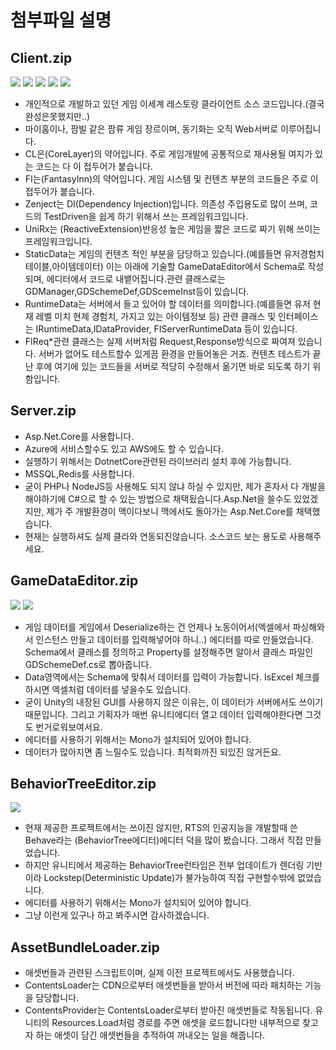 # 첨부파일 설명

## Client.zip
![](readmeImg/game0.png)
![](readmeImg/game1.png)
![](readmeImg/game2.png)
![](readmeImg/game3.png)
![](readmeImg/game4.png)

* 개인적으로 개발하고 있던 게임 이세계 레스토랑 클라이언트 소스 코드입니다.(결국 완성은못했지만..)
* 마이홈이나, 팜빌 같은 팜류 게임 장르이며, 동기화는 오직 Web서버로 이루어집니다.
* CL은(CoreLayer)의 약어입니다. 주로 게임개발에 공통적으로 재사용될 여지가 있는 코드는 다 이 접두어가 붙습니다.
* FI는(FantasyInn)의 약어입니다. 게임 시스템 및 컨텐츠 부분의 코드들은 주로 이 접두어가 붙습니다.
* Zenject는 DI(Dependency Injection)입니다. 의존성 주입용도로 많이 쓰며, 코드의 TestDriven을 쉽게 하기 위해서 쓰는 프레임워크입니다.
* UniRx는 (ReactiveExtension)반응성 높은 게임을 짧은 코드로 짜기 위해 쓰이는 프레임워크입니다.
* StaticData는 게임의 컨텐츠 적인 부분을 담당하고 있습니다.(예를들면 유저경험치테이블,아이템데이터) 이는 아래에 기술할 GameDataEditor에서 Schema로 작성되며, 에디터에서 코드로 내뱉어집니다.관련 클래스로는 GDManager,GDSchemeDef,GDScemeInst등이 있습니다.
* RuntimeData는 서버에서 들고 있어야 할 데이터를 의미합니다.(예를들면 유저 현재 레벨 미치 현제 경험치, 가지고 있는 아이템정보 등) 관련 클래스 및 인터페이스는 IRuntimeData,IDataProvider, FIServerRuntimeData 등이 있습니다.
* FIReq*관련 클래스는 실제 서버처럼 Request,Response방식으로 짜여져 있습니다. 서버가 없어도 테스트할수 있게끔 환경을 만들어놓은 거죠. 컨텐츠 테스트가 끝난 후에 여기에 있는 코드들을 서버로 적당히 수정해서 옮기면 바로 되도록 하기 위함입니다.

## Server.zip
* Asp.Net.Core를 사용합니다.
* Azure에 서비스할수도 있고 AWS에도 할 수 있습니다.
* 실행하기 위해서는 DotnetCore관련된 라이브러리 설치 후에 가능합니다. 
* MSSQL,Redis를 사용합니다.
* 굳이 PHP나 NodeJS등 사용해도 되지 않냐 하실 수 있지만, 제가 혼자서 다 개발을 해야하기에 C#으로 할 수 있는 방법으로 채택됬습니다.Asp.Net을 쓸수도 있었겠지만, 제가 주 개발환경이 맥이다보니 맥에서도 돌아가는 Asp.Net.Core를 채택했습니다.
* 현재는 실행하셔도 실제 클라와 연동되진않습니다. 소스코드 보는 용도로 사용해주세요.

## GameDataEditor.zip
![](readmeImg/ge0.png)
![](readmeImg/ge1.png)

* 게임 데이터를 게임에서 Deserialize하는 건 언제나 노동이어서(엑셀에서 파싱해와서 인스턴스 만들고 데이터를 입력해넣어야 하니..) 에디터를 따로 만들었습니다. Schema에서 클래스를 정의하고 Property를 설정해주면 알아서 클래스 파일인 GDSchemeDef.cs로 뽑아줍니다.
* Data영역에서는 Schema에 맞춰서 데이터를 입력이 가능합니다. IsExcel 체크를 하시면 엑셀처럼 데이터를 넣을수도 있습니다.
* 굳이 Unity의 내장된 GUI를 사용하지 않은 이유는, 이 데이터가 서버에서도 쓰이기 때문입니다. 그리고 기획자가 매번 유니티에디터 열고 데이터 입력해야한다면 그것도 번거로워보여서요.
* 에디터를 사용하기 위해서는 Mono가 설치되어 있어야 합니다.
* 데이터가 많아지면 좀 느릴수도 있습니다. 최적화까진 되있진 않거든요.

## BehaviorTreeEditor.zip
![](readmeImg/bt0.png)

* 현재 제공한 프로젝트에서는 쓰이진 않지만, RTS의 인공지능을 개발할때 쓴 Behave라는 (BehaviorTree에디터)에디터 덕을 많이 봤습니다. 그래서 직접 만들었습니다.
* 하지만 유니티에서 제공하는 BehaviorTree런타임은 전부 업데이트가 렌더링 기반이라 Lockstep(Deterministic Update)가 불가능하여 직접 구현할수밖에 없었습니다.
* 에디터를 사용하기 위해서는 Mono가 설치되어 있어야 합니다.
* 그냥 이런게 있구나 하고 봐주시면 감사하겠습니다.

## AssetBundleLoader.zip
* 애셋번들과 관련된 스크립트이며, 실제 이전 프로젝트에서도 사용했습니다.
* ContentsLoader는 CDN으로부터 애셋번들을 받아서 버전에 따라 패치하는 기능을 담당합니다.
* ContentsProvider는 ContentsLoader로부터 받아진 애셋번들로 작동됩니다. 유니티의 Resources.Load처럼 경로를 주면 애셋을 로드합니다만 내부적으로 찾고자 하는 애셋이 담긴 애셋번들을 추적하여 꺼내오는 일을 해줍니다.